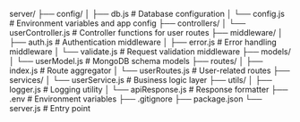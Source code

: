server/
├── config/
│ ├── db.js # Database configuration
│ └── config.js # Environment variables and app config
├── controllers/
│ └── userController.js # Controller functions for user routes
├── middleware/
│ ├── auth.js # Authentication middleware
│ ├── error.js # Error handling middleware
│ └── validate.js # Request validation middleware
├── models/
│ └── userModel.js # MongoDB schema models
├── routes/
│ ├── index.js # Route aggregator
│ └── userRoutes.js # User-related routes
├── services/
│ └── userService.js # Business logic layer
├── utils/
│ ├── logger.js # Logging utility
│ └── apiResponse.js # Response formatter
├── .env # Environment variables
├── .gitignore
├── package.json
└── server.js # Entry point
